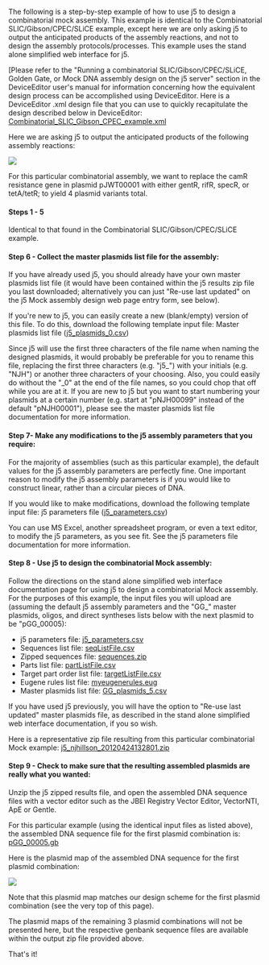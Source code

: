 The following is a step-by-step example of how to use j5 to design a combinatorial mock assembly. This example is identical to the Combinatorial SLIC/Gibson/CPEC/SLiCE example, except here we are only asking j5 to output the anticipated products of the assembly reactions, and not to design the assembly protocols/processes. This example uses the stand alone simplified web interface for j5.

[Please refer to the "Running a combinatorial SLIC/Gibson/CPEC/SLiCE, Golden Gate, or Mock DNA assembly design on the j5 server" section in the DeviceEditor user's manual for information concerning how the equivalent design process can be accomplished using DeviceEditor. Here is a DeviceEditor .xml design file that you can use to quickly recapitulate the design described below in DeviceEditor: [Combinatorial_SLIC_Gibson_CPEC_example.xml](http://j5.jbei.org/j5manual/attachments/Combinatorial_SLIC_Gi0.xml)

Here we are asking j5 to output the anticipated products of the following assembly reactions:

![](https://dl.dropbox.com/s/ujh323d2dvkjupj/pastedImage640.png)

For this particular combinatorial assembly, we want to replace the camR resistance gene in plasmid pJWT00001 with either gentR, rifR, specR, or tetA/tetR; to yield 4 plasmid variants total. 

#### Steps 1 - 5

Identical to that found in the Combinatorial SLIC/Gibson/CPEC/SLiCE example.

#### Step 6 - Collect the master plasmids list file for the assembly:

If you have already used j5, you should already have your own master plasmids list file (it would have been contained within the j5 results zip file you last downloaded; alternatively you can just "Re-use last updated" on the j5 Mock assembly design web page entry form, see below).

If you're new to j5, you can easily create a new (blank/empty) version of this file. To do this, download the following template input file:
Master plasmids list file ([j5_plasmids_0.csv](http://j5.jbei.org/j5manual/attachments/j5_plasmids_03.csv))

Since j5 will use the first three characters of the file name when naming the designed plasmids, it would probably be preferable for you to rename this file, replacing the first three characters (e.g. "j5_") with your initials (e.g. "NJH") or another three characters of your choosing. Also, you could easily do without the "_0" at the end of the file names, so you could chop that off while you are at it. If you are new to j5 but you want to start numbering your plasmids at a certain number (e.g. start at "pNJH00099" instead of the default "pNJH00001"), please see the master plasmids list file documentation for more information.

#### Step 7- Make any modifications to the j5 assembly parameters that you require:

For the majority of assemblies (such as this particular example), the default values for the j5 assembly parameters are perfectly fine. One important reason to modify the j5 assembly parameters is if you would like to construct linear, rather than a circular pieces of DNA.

If you would like to make modifications, download the following template input file: j5 parameters file ([j5_parameters.csv](http://j5.jbei.org/j5manual/attachments/j5_parameters.csv))

You can use MS Excel, another spreadsheet program, or even a text editor, to modify the j5 parameters, as you see fit. See the j5 parameters file documentation for more information.

#### Step 8 - Use j5 to design the combinatorial Mock assembly:

Follow the directions on the stand alone simplified web interface documentation page for using j5 to design a combinatorial Mock assembly. For the purposes of this example, the input files you will upload are (assuming the default j5 assembly parameters and the "GG_" master plasmids, oligos, and direct syntheses lists below with the next plasmid to be "pGG_00005):

  - j5 parameters file: [j5_parameters.csv](http://j5.jbei.org/j5manual/attachments/j5_parameters.csv)
  - Sequences list file: [seqListFile.csv](http://j5.jbei.org/j5manual/attachments/seqListFile1.csv)
  - Zipped sequences file: [sequences.zip](http://j5.jbei.org/j5manual/attachments/sequences1.zip)
  - Parts list file: [partListFile.csv](http://j5.jbei.org/j5manual/attachments/partListFile1.csv)
  - Target part order list file: [targetListFile.csv](http://j5.jbei.org/j5manual/attachments/targetListFile1.csv)
  - Eugene rules list file: [myeugenerules.eug](http://j5.jbei.org/j5manual/attachments/myeugenerules3.eug)
  - Master plasmids list file: [GG_plasmids_5.csv](http://j5.jbei.org/j5manual/attachments/GG_plasmids_51.csv)

If you have used j5 previously, you will have the option to "Re-use last updated" master plasmids file, as described in the stand alone simplified web interface documentation, if you so wish.

Here is a representative zip file resulting from this particular combinatorial Mock example: [j5_njhillson_20120424132801.zip](http://j5.jbei.org/j5manual/attachments/j5_njhillson_201204240.zip)

#### Step 9 - Check to make sure that the resulting assembled plasmids are really what you wanted:

Unzip the j5 zipped results file, and open the assembled DNA sequence files with a vector editor such as the JBEI Registry Vector Editor, VectorNTI, ApE or Gentle.

For this particular example (using the identical input files as listed above), the assembled DNA sequence file for the first plasmid combination is: [pGG_00005.gb](http://j5.jbei.org/j5manual/attachments/pGG_000050.gb)

Here is the plasmid map of the assembled DNA sequence for the first plasmid combination:

![](https://dl.dropbox.com/s/zjgvk637cv2hu55/Screen_Shot_2012-01-00.png)

Note that this plasmid map matches our design scheme for the first plasmid combination (see the very top of this page).

The plasmid maps of the remaining 3 plasmid combinations will not be presented here, but the respective genbank sequence files are available within the output zip file provided above.

That's it!